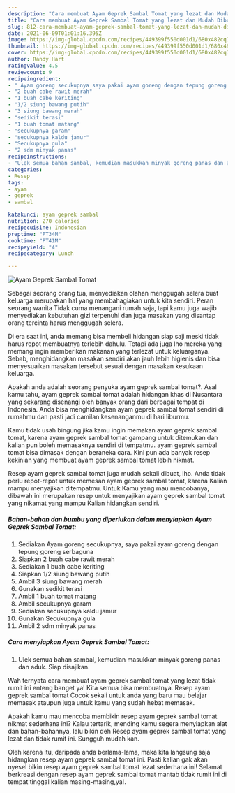 ```yaml
---
description: "Cara membuat Ayam Geprek Sambal Tomat yang lezat dan Mudah Dibuat"
title: "Cara membuat Ayam Geprek Sambal Tomat yang lezat dan Mudah Dibuat"
slug: 812-cara-membuat-ayam-geprek-sambal-tomat-yang-lezat-dan-mudah-dibuat
date: 2021-06-09T01:01:16.395Z
image: https://img-global.cpcdn.com/recipes/449399f550d001d1/680x482cq70/ayam-geprek-sambal-tomat-foto-resep-utama.jpg
thumbnail: https://img-global.cpcdn.com/recipes/449399f550d001d1/680x482cq70/ayam-geprek-sambal-tomat-foto-resep-utama.jpg
cover: https://img-global.cpcdn.com/recipes/449399f550d001d1/680x482cq70/ayam-geprek-sambal-tomat-foto-resep-utama.jpg
author: Randy Hart
ratingvalue: 4.5
reviewcount: 9
recipeingredient:
- " Ayam goreng secukupnya saya pakai ayam goreng dengan tepung goreng serbaguna"
- "2 buah cabe rawit merah"
- "1 buah cabe keriting"
- "1/2 siung bawang putih"
- "3 siung bawang merah"
- "sedikit terasi"
- "1 buah tomat matang"
- "secukupnya garam"
- "secukupnya kaldu jamur"
- "Secukupnya gula"
- "2 sdm minyak panas"
recipeinstructions:
- "Ulek semua bahan sambal, kemudian masukkan minyak goreng panas dan aduk. Siap disajikan."
categories:
- Resep
tags:
- ayam
- geprek
- sambal

katakunci: ayam geprek sambal 
nutrition: 270 calories
recipecuisine: Indonesian
preptime: "PT34M"
cooktime: "PT41M"
recipeyield: "4"
recipecategory: Lunch

---
```



![Ayam Geprek Sambal Tomat](https://img-global.cpcdn.com/recipes/449399f550d001d1/680x482cq70/ayam-geprek-sambal-tomat-foto-resep-utama.jpg)

Sebagai seorang orang tua, menyediakan olahan menggugah selera buat keluarga merupakan hal yang membahagiakan untuk kita sendiri. Peran seorang  wanita Tidak cuma menangani rumah saja, tapi kamu juga wajib menyediakan kebutuhan gizi terpenuhi dan juga masakan yang disantap orang tercinta harus menggugah selera.

Di era  saat ini, anda memang bisa membeli hidangan siap saji meski tidak harus repot membuatnya terlebih dahulu. Tetapi ada juga lho mereka yang memang ingin memberikan makanan yang terlezat untuk keluarganya. Sebab, menghidangkan masakan sendiri akan jauh lebih higienis dan bisa menyesuaikan masakan tersebut sesuai dengan masakan kesukaan keluarga. 



Apakah anda adalah seorang penyuka ayam geprek sambal tomat?. Asal kamu tahu, ayam geprek sambal tomat adalah hidangan khas di Nusantara yang sekarang disenangi oleh banyak orang dari berbagai tempat di Indonesia. Anda bisa menghidangkan ayam geprek sambal tomat sendiri di rumahmu dan pasti jadi camilan kesenanganmu di hari liburmu.

Kamu tidak usah bingung jika kamu ingin memakan ayam geprek sambal tomat, karena ayam geprek sambal tomat gampang untuk ditemukan dan kalian pun boleh memasaknya sendiri di tempatmu. ayam geprek sambal tomat bisa dimasak dengan beraneka cara. Kini pun ada banyak resep kekinian yang membuat ayam geprek sambal tomat lebih nikmat.

Resep ayam geprek sambal tomat juga mudah sekali dibuat, lho. Anda tidak perlu repot-repot untuk memesan ayam geprek sambal tomat, karena Kalian mampu menyajikan ditempatmu. Untuk Kamu yang mau mencobanya, dibawah ini merupakan resep untuk menyajikan ayam geprek sambal tomat yang nikamat yang mampu Kalian hidangkan sendiri.

<!--inarticleads1-->

##### Bahan-bahan dan bumbu yang diperlukan dalam menyiapkan Ayam Geprek Sambal Tomat:

1. Sediakan  Ayam goreng secukupnya, saya pakai ayam goreng dengan tepung goreng serbaguna
1. Siapkan 2 buah cabe rawit merah
1. Sediakan 1 buah cabe keriting
1. Siapkan 1/2 siung bawang putih
1. Ambil 3 siung bawang merah
1. Gunakan sedikit terasi
1. Ambil 1 buah tomat matang
1. Ambil secukupnya garam
1. Sediakan secukupnya kaldu jamur
1. Gunakan Secukupnya gula
1. Ambil 2 sdm minyak panas




<!--inarticleads2-->

##### Cara menyiapkan Ayam Geprek Sambal Tomat:

1. Ulek semua bahan sambal, kemudian masukkan minyak goreng panas dan aduk. Siap disajikan.




Wah ternyata cara membuat ayam geprek sambal tomat yang lezat tidak rumit ini enteng banget ya! Kita semua bisa membuatnya. Resep ayam geprek sambal tomat Cocok sekali untuk anda yang baru mau belajar memasak ataupun juga untuk kamu yang sudah hebat memasak.

Apakah kamu mau mencoba membikin resep ayam geprek sambal tomat nikmat sederhana ini? Kalau tertarik, mending kamu segera menyiapkan alat dan bahan-bahannya, lalu bikin deh Resep ayam geprek sambal tomat yang lezat dan tidak rumit ini. Sungguh mudah kan. 

Oleh karena itu, daripada anda berlama-lama, maka kita langsung saja hidangkan resep ayam geprek sambal tomat ini. Pasti kalian gak akan nyesel bikin resep ayam geprek sambal tomat lezat sederhana ini! Selamat berkreasi dengan resep ayam geprek sambal tomat mantab tidak rumit ini di tempat tinggal kalian masing-masing,ya!.


